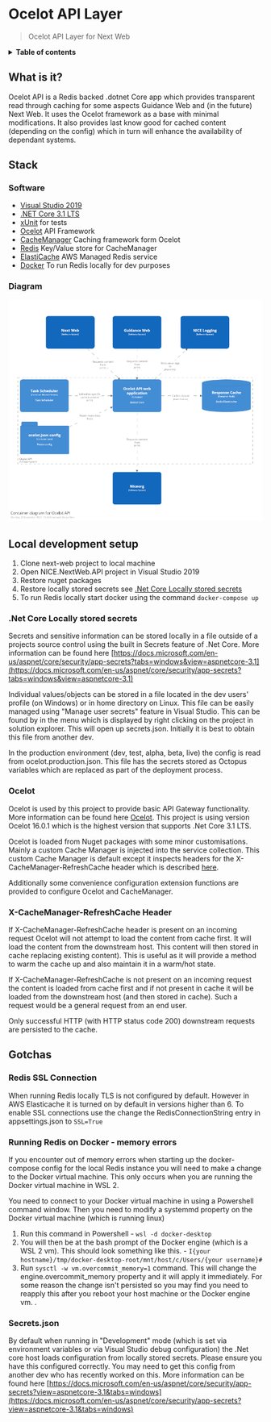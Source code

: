 # Ocelot API Layer

> Ocelot API Layer for Next Web

<details>
<summary><strong>Table of contents</strong></summary>
<!-- START doctoc generated TOC please keep comment here to allow auto update -->
<!-- DON'T EDIT THIS SECTION, INSTEAD RE-RUN doctoc TO UPDATE -->
- [Ocelot API Layer](#ocelot-api-layer)

- [Ocelot API Layer](#ocelot-api-layer)
	- [What is it?](#what-is-it)
	- [Stack](#stack)
		- [Software](#software)
		- [Diagram](#diagram)
	- [Local development setup](#local-development-setup)
		- [.Net Core Locally stored secrets](#net-core-locally-stored-secrets)
		- [Ocelot](#ocelot)
		- [X-CacheManager-RefreshCache Header](#x-cachemanager-refreshcache-header)
	- [Gotchas](#gotchas)
		- [Redis SSL Connection](#redis-ssl-connection)
		- [Running Redis on Docker - memory errors](#running-redis-on-docker---memory-errors)
		- [Secrets.json](#secretsjson)

<!-- END doctoc generated TOC please keep comment here to allow auto update -->
</details>

## What is it?
Ocelot API is a Redis backed .dotnet Core app which provides transparent read through caching for some aspects Guidance Web and (in the future) Next Web. It uses the Ocelot framework as a base with minimal modifications. It also provides last know good for cached content (depending on the config) which in turn will enhance the availability of dependant systems.
## Stack
### Software

- [Visual Studio 2019](https://visualstudio.microsoft.com/vs/)
- [.NET Core 3.1 LTS](https://dotnet.microsoft.com/)
- [xUnit](https://xunit.net/) for tests
- [Ocelot](https://ocelot.readthedocs.io/) API Framework
- [CacheManager](https://cachemanager.michaco.net/) Caching framework form Ocelot
- [Redis](https://redis.io/) Key/Value store for CacheManager
- [ElastiCache](https://aws.amazon.com/elasticache/) AWS Managed Redis service
- [Docker](https://redis.io/) To run Redis locally for dev purposes

### Diagram

![assets\c4\NextWebAPI-C4-ComponentDiagram.png](assets\c4\NextWebAPI-C4-ComponentDiagram.png)

## Local development setup
1. Clone next-web project to local machine
1. Open NICE.NextWeb.API project in Visual Studio 2019
1. Restore nuget packages
1. Restore locally stored secrets see [.Net Core Locally stored secrets](#.Net-Core-Locally-stored-secrets)
2. To run Redis locally start docker using the command `docker-compose up`

### .Net Core Locally stored secrets

Secrets and sensitive information can be stored locally in a file outside of a projects source control using the built in Secrets feature of .Net Core. More information can be found here [https://docs.microsoft.com/en-us/aspnet/core/security/app-secrets?tabs=windows&view=aspnetcore-3.1](https://docs.microsoft.com/en-us/aspnet/core/security/app-secrets?tabs=windows&view=aspnetcore-3.1)

Individual values/objects can be stored in a file located in the dev users' profile (on Windows) or in home directory on Linux. This file can be easily managed using "Manage user secrets" feature in Visual Studio. This can be found by in the menu which is displayed by right clicking on the project in solution explorer. This will open up secrets.json. Initially it is best to obtain this file from another dev.

In the production environment (dev, test, alpha, beta, live) the config is read from ocelot.production.json. This file has the secrets stored as Octopus variables which are replaced as part of the deployment process. 

### Ocelot
Ocelot is used by this project to provide basic API Gateway functionality. More information can be found here [Ocelot](https://ocelot.readthedocs.io/). This project is using version Ocelot 16.0.1 which is the highest version that supports .Net Core 3.1 LTS.

Ocelot is loaded from Nuget packages with some minor customisations. Mainly a custom Cache Manager is injected into the service collection. This custom Cache Manager is default except it inspects headers for the X-CacheManager-RefreshCache header which is described [here](#x-cachemanager-refreshcache-header).

Additionally some convenience configuration extension functions are provided to configure Ocelot and CacheManager.
### X-CacheManager-RefreshCache Header
If X-CacheManager-RefreshCache header is present on an incoming request Ocelot will not attempt to load the content from cache first. It will load the content from the downstream host. This content will then stored in cache replacing existing content). This is useful as it will provide a method to warm the cache up and also maintain it in a warm/hot state.

If X-CacheManager-RefreshCache is not present on an incoming request the content is loaded from cache first and if not present in cache it will be loaded from the downstream host (and then stored in cache). Such a request would be a general request from an end user.

Only successful HTTP (with HTTP status code 200) downstream requests are persisted to the cache.

## Gotchas
### Redis SSL Connection

When running Redis locally TLS is not configured by default. However in AWS Elasticache it is turned on by default in versions higher than 6. To enable SSL connections use the change the RedisConnectionString entry in appsettings.json to  `SSL=True`

### Running Redis on Docker - memory errors

If you encounter out of memory errors when starting up the docker-compose config for the local Redis instance you will need to make a change to the Docker virtual machine. This only occurs when you are running the Docker virtual machine in WSL 2.

You need to connect to your Docker virtual machine in using a Powershell command window. Then you need to modify a systemmd property on the Docker virtual machine (which is running linux) 

1. Run this command in Powershell - `
wsl -d docker-desktop
`
1. You will then be at the bash prompt of the Docker engine (which is a WSL 2 vm). This should look something like this. - `I{your hostname}/tmp/docker-desktop-root/mnt/host/c/Users/{your username}#`
2. Run `sysctl -w vm.overcommit_memory=1` command. This will change the engine.overcommit_memory property and it will apply it immediately. For some reason the change isn't persisted so you may find you need to reapply this after you reboot your host machine or the Docker engine vm. .  

### Secrets.json
By default when running in "Development" mode (which is set via environment variables or via Visual Studio debug configuration) the .Net core host loads configuration from locally stored secrets. Please ensure you have this configured correctly. You may need to get this config from another dev who has recently worked on this. More information can be found here [https://docs.microsoft.com/en-us/aspnet/core/security/app-secrets?view=aspnetcore-3.1&tabs=windows](https://docs.microsoft.com/en-us/aspnet/core/security/app-secrets?view=aspnetcore-3.1&tabs=windows)
